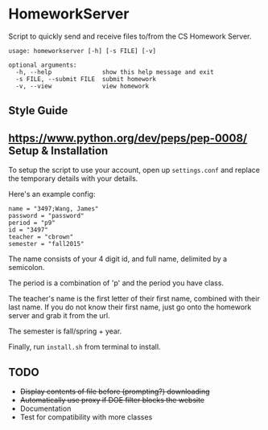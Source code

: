 HomeworkServer
==============

Script to quickly send and receive files to/from the CS Homework Server.

```
usage: homeworkserver [-h] [-s FILE] [-v]

optional arguments:
  -h, --help              show this help message and exit
  -s FILE, --submit FILE  submit homework
  -v, --view              view homework
```

Style Guide
-----------

https://www.python.org/dev/peps/pep-0008/
Setup & Installation
------------

To setup the script to use your account, open up `settings.conf` and replace the temporary details with your details.

Here's an example config:

```
name = "3497;Wang, James"
password = "password"
period = "p9"
id = "3497"
teacher = "cbrown"
semester = "fall2015"
```

The name consists of your 4 digit id, and full name, delimited by a semicolon.

The period is a combination of 'p' and the period you have class.

The teacher's name is the first letter of their first name, combined with their last name.
If you do not know their first name, just go onto the homework server and grab it from the url.

The semester is fall/spring + year.

Finally, run `install.sh` from terminal to install.

TODO
----

- ~~Display contents of file before (prompting?) downloading~~
- ~~Automatically use proxy if DOE filter blocks the website~~
- Documentation
- Test for compatibility with more classes
